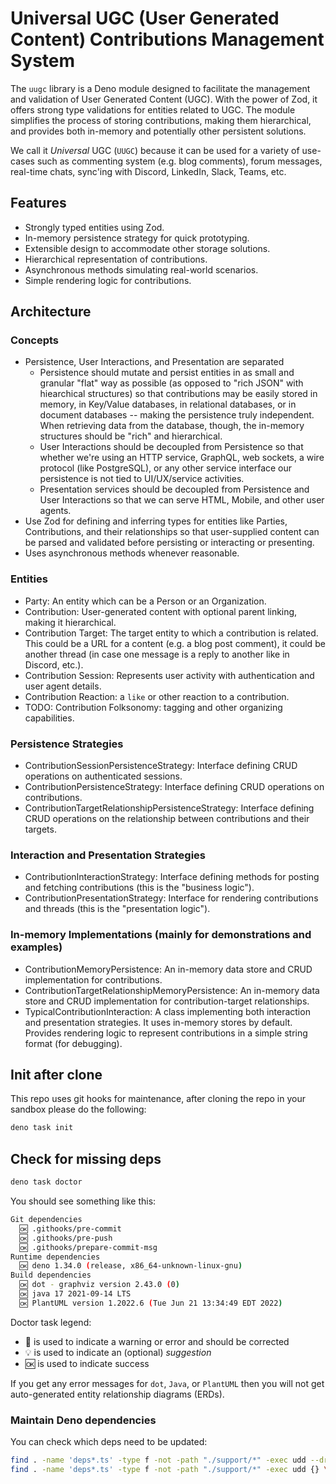# Universal UGC (User Generated Content) Contributions Management System

The `uugc` library is a Deno module designed to facilitate the management and
validation of User Generated Content (UGC). With the power of Zod, it offers
strong type validations for entities related to UGC. The module simplifies the
process of storing contributions, making them hierarchical, and provides both
in-memory and potentially other persistent solutions.

We call it _Universal_ UGC (`UUGC`) because it can be used for a variety of
use-cases such as commenting system (e.g. blog comments), forum messages,
real-time chats, sync'ing with Discord, LinkedIn, Slack, Teams, etc.

## Features

- Strongly typed entities using Zod.
- In-memory persistence strategy for quick prototyping.
- Extensible design to accommodate other storage solutions.
- Hierarchical representation of contributions.
- Asynchronous methods simulating real-world scenarios.
- Simple rendering logic for contributions.

## Architecture

### Concepts

- Persistence, User Interactions, and Presentation are separated
  - Persistence should mutate and persist entities in as small and granular
    "flat" way as possible (as opposed to "rich JSON" with hiearchical
    structures) so that contributions may be easily stored in memory, in
    Key/Value databases, in relational databases, or in document databases --
    making the persistence truly independent. When retrieving data from the
    database, though, the in-memory structures should be "rich" and
    hierarchical.
  - User Interactions should be decoupled from Persistence so that whether we're
    using an HTTP service, GraphQL, web sockets, a wire protocol (like
    PostgreSQL), or any other service interface our persistence is not tied to
    UI/UX/service activities.
  - Presentation services should be decoupled from Persistence and User
    Interactions so that we can serve HTML, Mobile, and other user agents.
- Use Zod for defining and inferring types for entities like Parties,
  Contributions, and their relationships so that user-supplied content can be
  parsed and validated before persisting or interacting or presenting.
- Uses asynchronous methods whenever reasonable.

### Entities

- Party: An entity which can be a Person or an Organization.
- Contribution: User-generated content with optional parent linking, making it
  hierarchical.
- Contribution Target: The target entity to which a contribution is related.
  This could be a URL for a content (e.g. a blog post comment), it could be
  another thread (in case one message is a reply to another like in Discord,
  etc.).
- Contribution Session: Represents user activity with authentication and user
  agent details.
- Contribution Reaction: a `like` or other reaction to a contribution.
- TODO: Contribution Folksonomy: tagging and other organizing capabilities.

### Persistence Strategies

- ContributionSessionPersistenceStrategy: Interface defining CRUD operations on
  authenticated sessions.
- ContributionPersistenceStrategy: Interface defining CRUD operations on
  contributions.
- ContributionTargetRelationshipPersistenceStrategy: Interface defining CRUD
  operations on the relationship between contributions and their targets.

### Interaction and Presentation Strategies

- ContributionInteractionStrategy: Interface defining methods for posting and
  fetching contributions (this is the "business logic").
- ContributionPresentationStrategy: Interface for rendering contributions and
  threads (this is the "presentation logic").

### In-memory Implementations (mainly for demonstrations and examples)

- ContributionMemoryPersistence: An in-memory data store and CRUD implementation
  for contributions.
- ContributionTargetRelationshipMemoryPersistence: An in-memory data store and
  CRUD implementation for contribution-target relationships.
- TypicalContributionInteraction: A class implementing both interaction and
  presentation strategies. It uses in-memory stores by default. Provides
  rendering logic to represent contributions in a simple string format (for
  debugging).

## Init after clone

This repo uses git hooks for maintenance, after cloning the repo in your sandbox
please do the following:

```bash
deno task init
```

## Check for missing deps

```bash
deno task doctor
```

You should see something like this:

```bash
Git dependencies
  🆗 .githooks/pre-commit
  🆗 .githooks/pre-push
  🆗 .githooks/prepare-commit-msg
Runtime dependencies
  🆗 deno 1.34.0 (release, x86_64-unknown-linux-gnu)
Build dependencies
  🆗 dot - graphviz version 2.43.0 (0)
  🆗 java 17 2021-09-14 LTS
  🆗 PlantUML version 1.2022.6 (Tue Jun 21 13:34:49 EDT 2022)
```

Doctor task legend:

- 🚫 is used to indicate a warning or error and should be corrected
- 💡 is used to indicate an (optional) _suggestion_
- 🆗 is used to indicate success

If you get any error messages for `dot`, `Java`, or `PlantUML` then you will not
get auto-generated entity relationship diagrams (ERDs).

### Maintain Deno dependencies

You can check which deps need to be updated:

```bash
find . -name 'deps*.ts' -type f -not -path "./support/*" -exec udd --dry-run {} \;   # check first
find . -name 'deps*.ts' -type f -not -path "./support/*" -exec udd {} \;             # update deps
```
